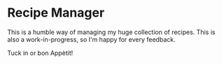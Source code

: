 # Recipe Manager
This is a humble way of managing my huge collection of recipes.
This is also a work-in-progress, so I'm happy for every feedback.

Tuck in or bon Appètit!
